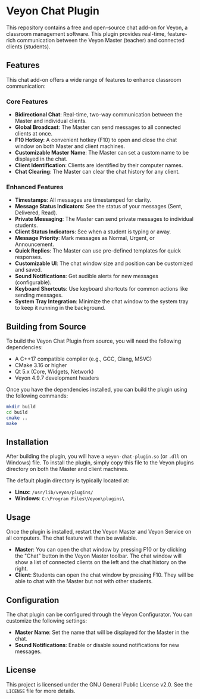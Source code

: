 # Veyon Chat Plugin

This repository contains a free and open-source chat add-on for Veyon, a classroom management software. This plugin provides real-time, feature-rich communication between the Veyon Master (teacher) and connected clients (students).

## Features

This chat add-on offers a wide range of features to enhance classroom communication:

### Core Features

- **Bidirectional Chat**: Real-time, two-way communication between the Master and individual clients.
- **Global Broadcast**: The Master can send messages to all connected clients at once.
- **F10 Hotkey**: A convenient hotkey (F10) to open and close the chat window on both Master and client machines.
- **Customizable Master Name**: The Master can set a custom name to be displayed in the chat.
- **Client Identification**: Clients are identified by their computer names.
- **Chat Clearing**: The Master can clear the chat history for any client.

### Enhanced Features

- **Timestamps**: All messages are timestamped for clarity.
- **Message Status Indicators**: See the status of your messages (Sent, Delivered, Read).
- **Private Messaging**: The Master can send private messages to individual students.
- **Client Status Indicators**: See when a student is typing or away.
- **Message Priority**: Mark messages as Normal, Urgent, or Announcement.
- **Quick Replies**: The Master can use pre-defined templates for quick responses.
- **Customizable UI**: The chat window size and position can be customized and saved.
- **Sound Notifications**: Get audible alerts for new messages (configurable).
- **Keyboard Shortcuts**: Use keyboard shortcuts for common actions like sending messages.
- **System Tray Integration**: Minimize the chat window to the system tray to keep it running in the background.

## Building from Source

To build the Veyon Chat Plugin from source, you will need the following dependencies:

- A C++17 compatible compiler (e.g., GCC, Clang, MSVC)
- CMake 3.16 or higher
- Qt 5.x (Core, Widgets, Network)
- Veyon 4.9.7 development headers

Once you have the dependencies installed, you can build the plugin using the following commands:

```bash
mkdir build
cd build
cmake ..
make
```

## Installation

After building the plugin, you will have a `veyon-chat-plugin.so` (or `.dll` on Windows) file. To install the plugin, simply copy this file to the Veyon plugins directory on both the Master and client machines.

The default plugin directory is typically located at:

- **Linux**: `/usr/lib/veyon/plugins/`
- **Windows**: `C:\Program Files\Veyon\plugins\`

## Usage

Once the plugin is installed, restart the Veyon Master and Veyon Service on all computers. The chat feature will then be available.

- **Master**: You can open the chat window by pressing F10 or by clicking the "Chat" button in the Veyon Master toolbar. The chat window will show a list of connected clients on the left and the chat history on the right.
- **Client**: Students can open the chat window by pressing F10. They will be able to chat with the Master but not with other students.

## Configuration

The chat plugin can be configured through the Veyon Configurator. You can customize the following settings:

- **Master Name**: Set the name that will be displayed for the Master in the chat.
- **Sound Notifications**: Enable or disable sound notifications for new messages.

## License

This project is licensed under the GNU General Public License v2.0. See the `LICENSE` file for more details.

